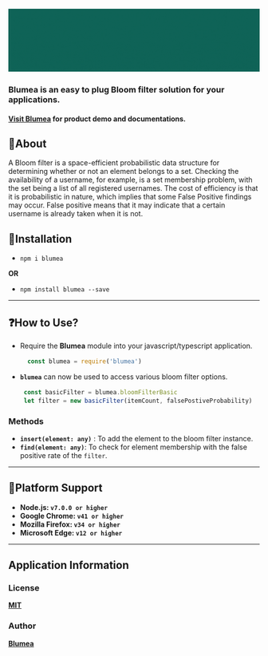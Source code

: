 ![Blumea](./assets/Blumea_banner.gif)

### Blumea is an easy to plug Bloom filter solution for your applications.

#### **[Visit Blumea](https://blumea-frontend.pages.dev/ "Blumea Web App")** for product demo and documentations.

## 🔖About
A Bloom filter is a space-efficient probabilistic data structure for determining whether or not an element belongs to a set. Checking the availability of a username, for example, is a set membership problem, with the set being a list of all registered usernames. The cost of efficiency is that it is probabilistic in nature, which implies that some False Positive findings may occur. False positive means that it may indicate that a certain username is already taken when it is not.

## 📝Installation
* ```
  npm i blumea
  ```
**OR**
* ```
  npm install blumea --save
  ```
---
## ❓How to Use?
* Require the **Blumea** module into your javascript/typescript application.
  ```javascript
    const blumea = require('blumea')
  ```
* **`blumea`** can now be used to access various bloom filter options.
  ```javascript
   const basicFilter = blumea.bloomFilterBasic
   let filter = new basicFilter(itemCount, falsePostiveProbability)
  ```
### Methods
* **`insert(element: any)`** : To add the element to the bloom filter instance.
* **`find(element: any)`**: To check for element membership with the false positive rate of the `filter`.

---
## 📗Platform Support

* **Node.js: `v7.0.0 or higher`**
* **Google Chrome: `v41 or higher`**
* **Mozilla Firefox: `v34 or higher`**
* **Microsoft Edge: `v12 or higher`**

---
## Application Information

### License
**[MIT](https://github.com/Blumea/Blumea-npm-package/blob/main/LICENSE "View License")**
### Author
**[Blumea](https://github.com/Blumea "Open Github Organisatio")**